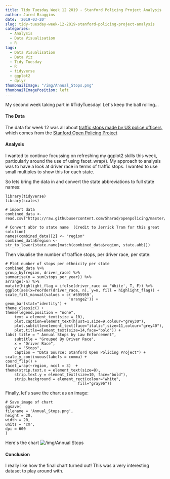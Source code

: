 ```yaml
---
title: Tidy Tuesday Week 12 2019 - Stanford Policing Project Analysis
author: Jared Braggins
date: '2019-03-20'
slug: tidy-tuesday-week-12-2019-stanford-policing-project-analysis
categories:
  - Analysis
  - Data Visualisation
  - R
tags:
  - Data Visualisation
  - Data Viz
  - Tidy Tuesday
  - R
  - tidyverse
  - ggplot2
  - dplyr
thumbnailImage: "/img/Annual_Stops.png"
thumbnailImagePosition: left
---
```


My second week taking part in #TidyTuesday! Let's keep the ball rolling...

#### The Data
The data for week 12 was all about [traffic stops made by US police officers](https://github.com/rfordatascience/tidytuesday/tree/master/data/2019/2019-03-12), which comes from the [Stanford Open Policing Project](https://openpolicing.stanford.edu/)

#### Analysis
I wanted to continue focussing on refreshing my ggplot2 skills this week, particularly around the use of using facet_wrap(). My approach to analysis was to have a look at driver race in terms of traffic stops. I wanted to use small multiples to show this for each state.  

So lets bring the data in and convert the state abbreviations to full state names:

  ```
library(tidyverse)
library(scales)

# import data
combined_data <- read.csv("https://raw.githubusercontent.com/5harad/openpolicing/master/results/data_for_figures/combined_data.csv")

# Convert abbr to state name  (Credit to Jerrick Tram for this great solution)
names(combined_data)[2] <- "region"
combined_data$region <- str_to_lower(state.name[match(combined_data$region, state.abb)])

  ```
  
Then visualise the number of traffice stops, per driver race, per state:

  ```
  # Plot number of stops per ethnicity per state 
combined_data %>%
group_by(region, driver_race) %>%
summarise(n = sum(stops_per_year)) %>%
arrange(-n) %>%
mutate(highlight_flag = ifelse(driver_race == 'White', T, F)) %>%
ggplot(aes(x=reorder(driver_race, n), y=n, fill = highlight_flag)) + 
scale_fill_manual(values = c('#595959', 
                              'orange2')) +
geom_bar(stat="identity") +
theme_classic() +
theme(legend.position = "none",
      text = element_text(size = 10),
      plot.caption=element_text(hjust=1,size=9,colour="grey30"),
      plot.subtitle=element_text(face="italic",size=11,colour="grey40"),
      plot.title=element_text(size=14,face="bold")) +
labs( title = " Annual Stops by Law Enforcement",
      subtitle = "Grouped By Driver Race",
      x = "Driver Race",
      y = "Stops",
      caption = "Data Source: Stanford Open Policing Project") +
scale_y_continuous(labels = comma) +
coord_flip() +
facet_wrap(~region, ncol = 3)  +
theme(strip.text.x = element_text(size=8),
      strip.text.y = element_text(size=10, face="bold"),
      strip.background = element_rect(colour="white", 
                                  fill="gray96"))
  ```
Finally, let's save the chart as an image:

  ```
  # Save image of chart
ggsave(
  filename = 'Annual_Stops.png',
  height = 20,
  width = 20,
  units = 'cm',
  dpi = 600
)
  
  ```

  
Here's the chart
<img src="/img/Annual_Stops.png" title="/img/Annual Stops"/>

#### Conclusion
I really like how the final chart turned out! This was a very interesting dataset to play around with. 


